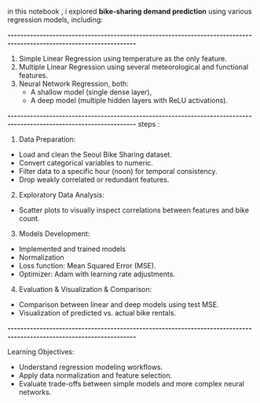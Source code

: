 in this notebook  , i explored **bike-sharing demand prediction** using various regression models, including:

**--------------------------------------------------------------------------------------------------------------------**
1. Simple Linear Regression using temperature as the only feature.
2. Multiple Linear Regression using several meteorological and functional features.
3. Neural Network Regression, both:
   - A shallow model (single dense layer),
   - A deep model (multiple hidden layers with ReLU activations).
     
**--------------------------------------------------------------------------------------------------------------------**
steps : 

1. Data Preparation:
  - Load and clean the Seoul Bike Sharing dataset.
  - Convert categorical variables to numeric.
  - Filter data to a specific hour (noon) for temporal consistency.
  - Drop weakly correlated or redundant features.

2. Exploratory Data Analysis:
  - Scatter plots to visually inspect correlations between features and bike count.

3. Models Development:
  - Implemented and trained models 
  - Normalization 
  - Loss function: Mean Squared Error (MSE).
  - Optimizer: Adam with learning rate adjustments.

4. Evaluation & Visualization & Comparison:
  - Comparison between linear and deep models using test MSE.
  - Visualization of predicted vs. actual bike rentals.
    
**--------------------------------------------------------------------------------------------------------------------**

Learning Objectives:

- Understand regression modeling workflows.
- Apply data normalization and feature selection.
- Evaluate trade-offs between simple models and more complex neural networks.
